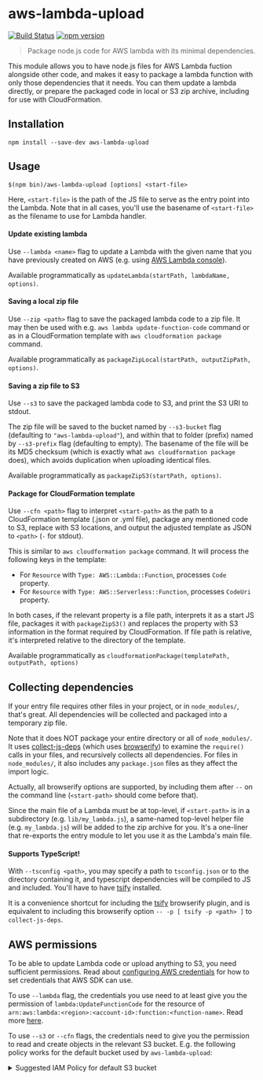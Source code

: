 # aws-lambda-upload

[![Build Status](https://travis-ci.org/gristlabs/aws-lambda-upload.svg?branch=master)](https://travis-ci.org/gristlabs/aws-lambda-upload)
[![npm version](https://badge.fury.io/js/aws-lambda-upload.svg)](https://badge.fury.io/js/aws-lambda-upload)

> Package node.js code for AWS lambda with its minimal dependencies.

This module allows you to have node.js files for AWS Lambda fuction alongside other code, and makes it
easy to package a lambda function with only those dependencies that it needs. You can them update
a lambda directly, or prepare the packaged code in local or S3 zip archive, including for use with
CloudFormation.

## Installation

```
npm install --save-dev aws-lambda-upload
```

## Usage

```
$(npm bin)/aws-lambda-upload [options] <start-file>
```
Here, `<start-file>` is the path of the JS file to serve as the entry point into the Lambda. Note that in all cases, you'll use the basename of `<start-file>` as the filename to use for Lambda handler.

#### Update existing lambda

Use `--lambda <name>` flag to update a Lambda with the given name that you have previously created on AWS (e.g. using [AWS Lambda
console](https://console.aws.amazon.com/lambda)).

Available programmatically as `updateLambda(startPath, lambdaName, options)`.

#### Saving a local zip file

Use `--zip <path>` flag to save the packaged lambda code to a zip file. It may then be used with e.g. `aws lambda update-function-code` command or as in a CloudFormation template with `aws cloudformation package` command.

Available programmatically as `packageZipLocal(startPath, outputZipPath, options)`.

#### Saving a zip file to S3

Use `--s3` to save the packaged lambda code to S3, and print the S3 URI to stdout.

The zip file will be saved to the bucket named by `--s3-bucket` flag (defaulting to `"aws-lambda-upload"`),
and within that to folder (prefix) named by `--s3-prefix` flag (defaulting to empty). The basename of the
file will be its MD5 checksum (which is exactly what `aws cloudformation package` does), which avoids
duplication when uploading identical files.

Available programmatically as `packageZipS3(startPath, options)`.

#### Package for CloudFormation template

Use `--cfn <path>` flag to interpret `<start-path>` as the path to a CloudFormation template (.json or .yml file), package
any mentioned code to S3, replace with S3 locations, and output the adjusted template as JSON to `<path>` (`-` for stdout).

This is similar to `aws cloudformation package` command. It will process the following keys in the template:
* For `Resource` with `Type: AWS::Lambda::Function`, processes `Code` property.
* For `Resource` with `Type: AWS::Serverless::Function`, processes `CodeUri` property.

In both cases, if the relevant property is a file path, interprets it as a start JS file,
packages it with `packageZipS3()` and replaces the property with S3 information
in the format required by CloudFormation. If file path is relative, it's interpreted relative to the directory of the template.

Available programmatically as `cloudformationPackage(templatePath, outputPath, options)`

## Collecting dependencies

If your entry file requires other files in your project, or in `node_modules/`,
that's great. All dependencies will be collected and packaged into a temporary zip file.

Note that it does NOT package your entire directory or all of `node_modules/`.
It uses [collect-js-deps](https://github.com/gristlabs/collect-js-deps)
(which uses [browserify](http://browserify.org/)) to examine the `require()` calls
in your files, and recursively collects all dependencies. For files in
`node_modules/`, it also includes any `package.json` files as they affect the
import logic.

Actually, all browserify options are supported, by including them after `--` on the command line
(`<start-path>` should come before that).

Since the main file of a Lambda must be at top-level, if `<start-path>` is in a subdirectory
(e.g. `lib/my_lambda.js`), a same-named top-level helper file (e.g. `my_lambda.js`) will be added
to the zip archive for you. It's a one-liner that re-exports the entry module to let you use it
as the Lambda's main file.

#### Supports TypeScript!

With `--tsconfig <path>`, you may specify a path to `tsconfig.json` or to the directory containing it,
and typescript dependencies will be compiled to JS and included. You'll have to have
[tsify](https://github.com/TypeStrong/tsify) installed.

It is a convenience shortcut for including the [tsify](https://github.com/TypeStrong/tsify) browserify plugin,
and is equivalent to including this browserify option `-- -p [ tsify -p <path> ]` to `collect-js-deps`.

## AWS permissions

To be able to update Lambda code or upload anything to S3, you need sufficient permissions. Read about
[configuring AWS
credentials](http://docs.aws.amazon.com/sdk-for-javascript/v2/developer-guide/loading-node-credentials-shared.html)
for how to set credentials that AWS SDK can use.

To use `--lambda` flag, the credentials you use need to
at least give you the permission of `lambda:UpdateFunctionCode` for the
resource of `arn:aws:lambda:<region>:<account-id>:function:<function-name>`.
Read more [here](http://docs.aws.amazon.com/lambda/latest/dg/lambda-api-permissions-ref.html).

To use `--s3` or `--cfn` flags, the credentials need to give you the permission to read and create objects in the relevant S3 bucket.
E.g. the following policy works for the default bucket used by `aws-lambda-upload`:

<details>
  <summary>Suggested IAM Policy for default S3 bucket</summary>

```
{
    "Version": "2012-10-17",
    "Statement": [
        {
            "Effect": "Allow",
            "Action": [
                "s3:CreateBucket",
                "s3:ListBucket"
            ],
            "Resource": [
                "arn:aws:s3:::aws-lambda-upload"
            ]
        },
        {
            "Effect": "Allow",
            "Action": [
                "s3:PutObject",
                "s3:GetObjectVersion"
            ],
            "Resource": [
                "arn:aws:s3:::aws-lambda-upload/*"
            ]
        }
     ]
 }
```
</details>
